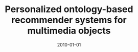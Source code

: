 ---
# Documentation: https://wowchemy.com/docs/managing-content/

title: Personalized ontology-based recommender systems for multimedia objects
subtitle: ''
summary: ''
authors:
- Krzysztof Juszczyszyn
- kazienko
- Katarzyna Musiał
tags: []
categories: []
date: '2010-01-01'
lastmod: 2022-10-07T05:49:20Z
featured: false
draft: false

# Featured image
# To use, add an image named `featured.jpg/png` to your page's folder.
# Focal points: Smart, Center, TopLeft, Top, TopRight, Left, Right, BottomLeft, Bottom, BottomRight.
image:
  caption: ''
  focal_point: ''
  preview_only: false

# Projects (optional).
#   Associate this post with one or more of your projects.
#   Simply enter your project's folder or file name without extension.
#   E.g. `projects = ["internal-project"]` references `content/project/deep-learning/index.md`.
#   Otherwise, set `projects = []`.
projects: []
publishDate: '2022-10-07T05:49:19.619911Z'
publication_types:
- '6'
abstract: ''
publication: '*Agent and multi-agent technology for Internet and enterprise systems*'
doi: 10.1007/978-3-642-13526-2_13
---